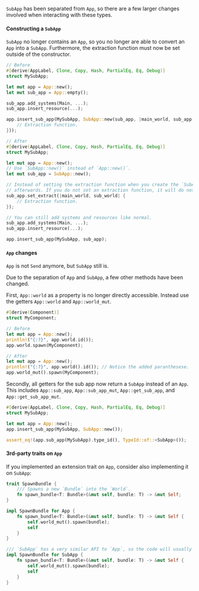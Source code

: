 `SubApp` has been separated from `App`, so there are a few larger changes involved when interacting with these types.

#### Constructing a `SubApp`

`SubApp` no longer contains an `App`, so you no longer are able to convert an `App` into a `SubApp`. Furthermore, the extraction function must now be set outside of the constructor.

```rust
// Before
#[derive(AppLabel, Clone, Copy, Hash, PartialEq, Eq, Debug)]
struct MySubApp;

let mut app = App::new();
let mut sub_app = App::empty();

sub_app.add_systems(Main, ...);
sub_app.insert_resource(...);

app.insert_sub_app(MySubApp, SubApp::new(sub_app, |main_world, sub_app| {
    // Extraction function.
}));

// After
#[derive(AppLabel, Clone, Copy, Hash, PartialEq, Eq, Debug)]
struct MySubApp;

let mut app = App::new();
// Use `SubApp::new()` instead of `App::new()`.
let mut sub_app = SubApp::new();

// Instead of setting the extraction function when you create the `SubApp`, you must set it
// afterwards. If you do not set an extraction function, it will do nothing.
sub_app.set_extract(|main_world, sub_world| {
    // Extraction function.
});

// You can still add systems and resources like normal.
sub_app.add_systems(Main, ...);
sub_app.insert_resource(...);

app.insert_sub_app(MySubApp, sub_app);
```

#### `App` changes

`App` is not `Send` anymore, but `SubApp` still is.

Due to the separation of `App` and `SubApp`, a few other methods have been changed.

First, `App::world` as a property is no longer directly accessible. Instead use the getters `App::world` and `App::world_mut`.

```rust
#[derive(Component)]
struct MyComponent;

// Before
let mut app = App::new();
println!("{:?}", app.world.id());
app.world.spawn(MyComponent);

// After
let mut app = App::new();
println!("{:?}", app.world().id()); // Notice the added paranthesese.
app.world_mut().spawn(MyComponent);
```

Secondly, all getters for the sub app now return a `SubApp` instead of an `App`. This includes `App::sub_app`, `App::sub_app_mut`, `App::get_sub_app`, and `App::get_sub_app_mut`.

```rust
#[derive(AppLabel, Clone, Copy, Hash, PartialEq, Eq, Debug)]
struct MySubApp;

let mut app = App::new();
app.insert_sub_app(MySubApp, SubApp::new());

assert_eq!(app.sub_app(MySubApp).type_id(), TypeId::of::<SubApp>());
```

#### 3rd-party traits on `App`

If you implemented an extension trait on `App`, consider also implementing it on `SubApp`:

```rust
trait SpawnBundle {
    /// Spawns a new `Bundle` into the `World`.
    fn spawn_bundle<T: Bundle>(&mut self, bundle: T) -> &mut Self;
}

impl SpawnBundle for App {
    fn spawn_bundle<T: Bundle>(&mut self, bundle: T) -> &mut Self {
        self.world_mut().spawn(bundle);
        self
    }
}

/// `SubApp` has a very similar API to `App`, so the code will usually look the same.
impl SpawnBundle for SubApp {
    fn spawn_bundle<T: Bundle>(&mut self, bundle: T) -> &mut Self {
        self.world_mut().spawn(bundle);
        self
    }
}
```
